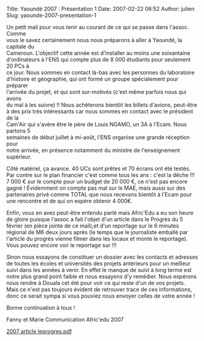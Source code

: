 Title: Yaoundé 2007 : Présentation 1
Date: 2007-02-22 06:52
Author: julien
Slug: yaounde-2007-presentation-1

Un petit mail pour vous tenir au courant de ce qui se passe dans
l'assoc. Comme  
vous le savez certainement nous nous préparons à aller à Yaoundé, la
capitale du  
Cameroun. L'objectif cette année est d'installer au moins une
soixantaine  
d'ordinateurs à l'ENS qui compte plus de 8 000 étudiants pour seulement
20 PCs à  
ce jour. Nous sommes en contact là-bas avec les personnes du
laboratoire  
d'histoire et géographie, qui ont formé un groupe spécialement pour
préparer  
l'arrivée du projet, et qui sont sur-motivés (c'est même parfois nous
qui avons  
du mal à les suivre) !! Nous achèterons bientôt les billets d'avions,
peut-être  
à des prix très intéressants car nous sommes en contact avec le
président de la  
Cam'Air qui s'avère être le père de Louis NGAMO, un 3A à l'Ecam. Nous
partons 5  
semaines de début juillet à mi-août, l'ENS organise une grande réception
pour  
notre arrivée, en présence notamment du ministre de l'enseignement
supérieur.

</p>
Côté matériel, ça avance. 40 UCs sont prêtes et 70 écrans ont été
testés. Par  
contre sur le plan financier c'est comme tous les ans : c'est la dêche
!!! 7 000  
€ sur le compte pour un budget de 20 000 €, ce n'est pas encore gagné !  
Évidemment on compte pas mal sur le MAE, mais aussi sur des partenaires
privé  
comme TOTAL que nous recevons bientôt à l'Ecam pour une rencontre et de
qui on  
espère obtenir 4 000€.

</p>
Enfin, vous en avez peut-être entendu parlé mais Afric'Edu a eu son
heure de  
gloire puisque l'assoc a fait l'objet d'un article dans le Progrès du 5
février  
(en pièce jointe de ce mail),et d'un reportage sur le 6 minutes régional
de M6  
deux jours après (le temps que le journaliste emballé par l'article du
progrès  
vienne filmer dans les locaux et monte le reportage). Vous pouvez encore
voir le  
reportage sur !!!

</p>
Sinon nous essayons de constituer un dossier avec les contacts et
adresses de  
toutes les écoles et universités des projets antérieurs pour un meilleur
suivi  
dans les années à venir. En effet le manque de suivi à long terme est
notre plus  
grand point faible et nous essayons d'y remédier. Nous espérons nous
rendre à  
Douala cet été pour voir ce qui reste d'un de vos projets. Mais ce n'est
pas  
toujours évident de retrouver trace de ces informations, donc ce serait
sympa si  
vous pouviez nous envoyer celles de votre année !

</p>
Bonne continuation à tous !

</p>
Fanny et Marie  
Communication Afric'edu 2007

[2007 article leprogres.pdf]({static}/files/2007%20article%20le%20progres.pdf)